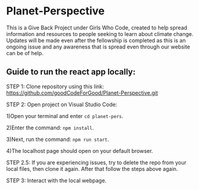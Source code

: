 # Planet-Perspective

This is a Give Back Project under Girls Who Code, created to help spread information and resources to people seeking to learn about climate change. Updates will be made even after the fellowship is completed as this is an ongoing issue and any awareness that is spread even through our website can be of help.

## Guide to run the react app locally:
STEP 1:  Clone repository using this link: https://github.com/goodCodeForGood/Planet-Perspective.git

STEP 2: Open project on Visual Studio Code:

1)Open your terminal and  enter `cd planet-pers`.

2)Enter the command: `npm install`.

3)Next, run the command: `npm run start`.

4)The localhost page should open on your default browser.

STEP 2.5: If you are experiencing issues, try to delete the repo from your local files, then clone it again. After that follow the steps above again.

STEP 3: Interact with the local webpage.
